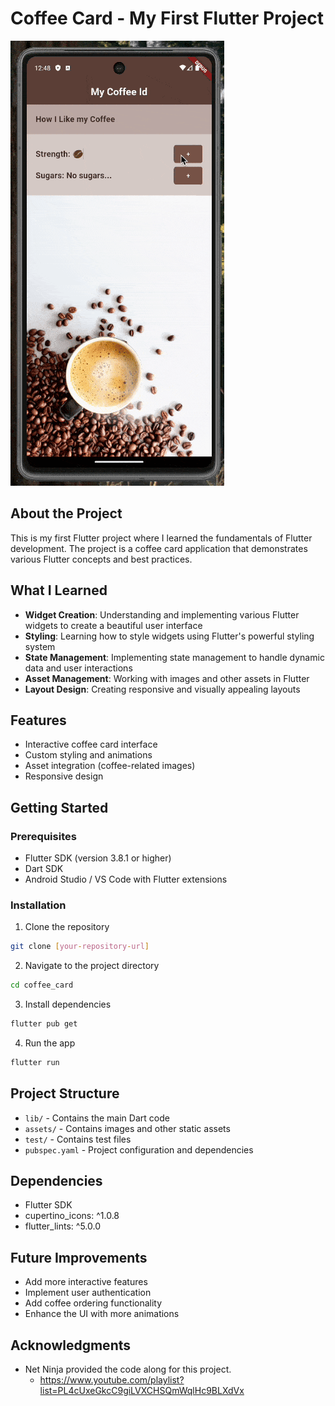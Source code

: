 # Coffee Card - My First Flutter Project

![Coffee Card Demo](./assets/gif/first_flutter_project.gif)

## About the Project

This is my first Flutter project where I learned the fundamentals of Flutter development. The project is a coffee card application that demonstrates various Flutter concepts and best practices.

## What I Learned

- **Widget Creation**: Understanding and implementing various Flutter widgets to create a beautiful user interface
- **Styling**: Learning how to style widgets using Flutter's powerful styling system
- **State Management**: Implementing state management to handle dynamic data and user interactions
- **Asset Management**: Working with images and other assets in Flutter
- **Layout Design**: Creating responsive and visually appealing layouts

## Features

- Interactive coffee card interface
- Custom styling and animations
- Asset integration (coffee-related images)
- Responsive design

## Getting Started

### Prerequisites

- Flutter SDK (version 3.8.1 or higher)
- Dart SDK
- Android Studio / VS Code with Flutter extensions

### Installation

1. Clone the repository
```bash
git clone [your-repository-url]
```

2. Navigate to the project directory
```bash
cd coffee_card
```

3. Install dependencies
```bash
flutter pub get
```

4. Run the app
```bash
flutter run
```

## Project Structure

- `lib/` - Contains the main Dart code
- `assets/` - Contains images and other static assets
- `test/` - Contains test files
- `pubspec.yaml` - Project configuration and dependencies

## Dependencies

- Flutter SDK
- cupertino_icons: ^1.0.8
- flutter_lints: ^5.0.0

## Future Improvements

- Add more interactive features
- Implement user authentication
- Add coffee ordering functionality
- Enhance the UI with more animations

## Acknowledgments

- Net Ninja provided the code along for this project.
  - https://www.youtube.com/playlist?list=PL4cUxeGkcC9giLVXCHSQmWqlHc9BLXdVx
